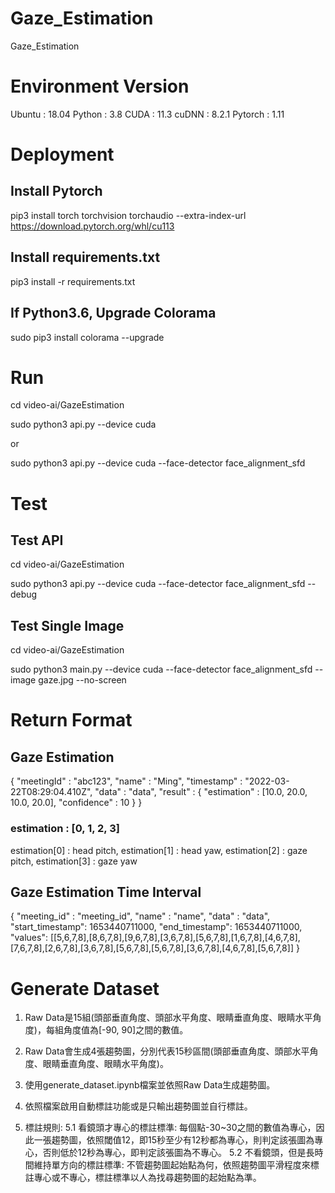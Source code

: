 # Gaze_Estimation
Gaze_Estimation

# Environment Version
Ubuntu : 18.04
Python : 3.8
CUDA : 11.3
cuDNN : 8.2.1
Pytorch : 1.11

# Deployment
## Install Pytorch
pip3 install torch torchvision torchaudio --extra-index-url https://download.pytorch.org/whl/cu113

## Install requirements.txt
pip3 install -r requirements.txt

## If Python3.6, Upgrade Colorama
sudo pip3 install colorama --upgrade

# Run
cd video-ai/GazeEstimation

sudo python3 api.py --device cuda

or

sudo python3 api.py --device cuda --face-detector face_alignment_sfd

# Test
## Test API
cd video-ai/GazeEstimation

sudo python3 api.py --device cuda --face-detector face_alignment_sfd --debug

## Test Single Image
cd video-ai/GazeEstimation

sudo python3 main.py --device cuda --face-detector face_alignment_sfd --image gaze.jpg --no-screen

# Return Format
## Gaze Estimation
{
  "meetingId" : "abc123",
  "name" : "Ming",
  "timestamp" : "2022-03-22T08:29:04.410Z",
  "data" : "data",
  "result" :
   {
      "estimation" : [10.0, 20.0, 10.0, 20.0],
      "confidence" : 10
   }
}

### estimation : [0, 1, 2, 3]
estimation[0] : head pitch,
estimation[1] : head yaw,
estimation[2] : gaze pitch,
estimation[3] : gaze yaw

## Gaze Estimation Time Interval
{
  "meeting_id" : "meeting_id",
  "name" : "name",
  "data" : "data",
  "start_timestamp": 1653440711000,
  "end_timestamp": 1653440711000,
  "values": [[5,6,7,8],[8,6,7,8],[9,6,7,8],[3,6,7,8],[5,6,7,8],[1,6,7,8],[4,6,7,8],[7,6,7,8],[2,6,7,8],[3,6,7,8],[5,6,7,8],[5,6,7,8],[3,6,7,8],[4,6,7,8],[5,6,7,8]]
}

# Generate Dataset

1. Raw Data是15組(頭部垂直角度、頭部水平角度、眼睛垂直角度、眼睛水平角度)，每組角度值為[-90, 90]之間的數值。

2. Raw Data會生成4張趨勢圖，分別代表15秒區間(頭部垂直角度、頭部水平角度、眼睛垂直角度、眼睛水平角度)。

3. 使用generate_dataset.ipynb檔案並依照Raw Data生成趨勢圖。

4. 依照檔案啟用自動標註功能或是只輸出趨勢圖並自行標註。

5. 標註規則:
   5.1 看鏡頭才專心的標註標準:
      每個點-30~30之間的數值為專心，因此一張趨勢圖，依照閾值12，即15秒至少有12秒都為專心，則判定該張圖為專心，否則低於12秒為專心，即判定該張圖為不專心。
   5.2 不看鏡頭，但是長時間維持單方向的標註標準:
      不管趨勢圖起始點為何，依照趨勢圖平滑程度來標註專心或不專心，標註標準以人為找尋趨勢圖的起始點為準。
